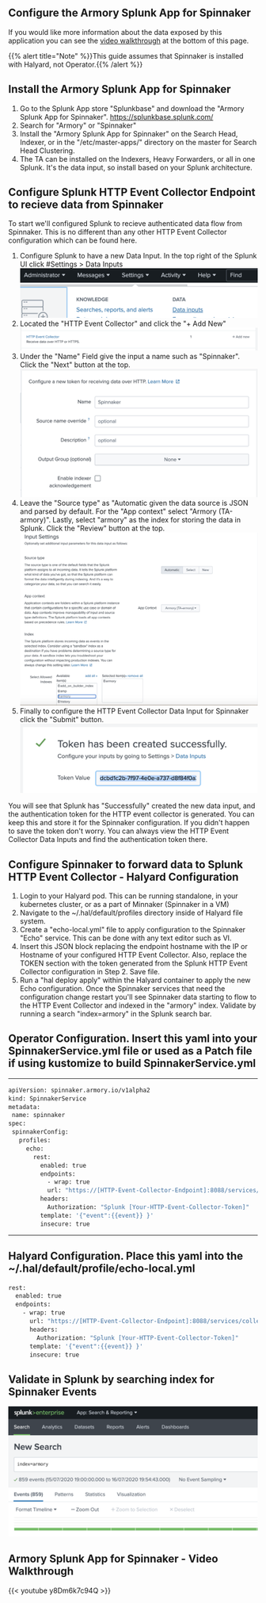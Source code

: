 
  Configure the Armory Splunk App for Spinnaker
---


If you would like more information about the data exposed by this application you can see the [video walkthrough](#aws-quickstart-step-2-video) at the bottom of this page.

{{% alert title="Note" %}}This guide assumes that Spinnaker is installed with Halyard, not Operator.{{% /alert %}}

## Install the Armory Splunk App for Spinnaker

1. Go to the Splunk App store "Splunkbase" and download the "Armory Splunk App for Spinnaker".  https://splunkbase.splunk.com/
2. Search for "Armory" or "Spinnaker"
3. Install the "Armory Splunk App for Spinnaker" on the Search Head, Indexer, or in the "/etc/master-apps/" directory on the master for Search Head Clustering.
4. The TA can be installed on the Indexers, Heavy Forwarders, or all in one Splunk.  It's the data input, so install based on your Splunk architecture.



## Configure Splunk HTTP Event Collector Endpoint to recieve data from Spinnaker

To start we'll configured Splunk to recieve authenticated data flow from Spinnaker.  This is no different than any other HTTP Event Collector configuration which can be found here.  

1. Configure Splunk to have a new Data Input.  In the top right of the Splunk UI click #Settings > Data Inputs
![No CREATE Permission](data-inputs.png)
2. Located the "HTTP Event Collector" and click the "+ Add New"
![No CREATE Permission](http-event-collector.png)
3. Under the "Name" Field give the input a name such as "Spinnaker".  Click the "Next" button at the top.
![No CREATE Permission](select-source.png)
4. Leave the "Source type" as "Automatic given the data source is JSON and parsed by default.  For the "App context" select "Armory (TA-armory)".  Lastly, select "armory" as the index for storing the data in Splunk.  Click the "Review" button at the top.
![No CREATE Permission](input-settings.png)
5. Finally to configure the HTTP Event Collector Data Input for Spinnaker click the "Submit" button.
![No CREATE Permission](token.png)

You will see that Splunk has "Successfully" created the new data input, and the authentication token for the HTTP event collector is generated.  You can keep this and store it for the Spinnaker configuration.  If you didn't happen to save the token don't worry.  You can always view the HTTP Event Collector Data Inputs and find the authentication token there.

## Configure Spinnaker to forward data to Splunk HTTP Event Collector - Halyard Configuration 

1. Login to your Halyard pod.  This can be running standalone, in your kubernetes cluster, or as a part of Minnaker (Spinnaker in a VM)
2. Navigate to the ~/.hal/default/profiles directory inside of Halyard file system.
3. Create a "echo-local.yml" file to apply configuration to the Spinnaker "Echo" service.  This can be done with any text editor such as VI.
4. Insert this JSON block replacing the endpoint hostname with the IP or Hostname of your configured HTTP Event Collector.  Also, replace the TOKEN section with the token generated from the Splunk HTTP Event Collector configuration in Step 2.  Save file.
5. Run a "hal deploy apply" within the Halyard container to apply the new Echo configuration.  Once the Spinnaker services that need the configuration change restart you'll see Spinnaker data starting to flow to the HTTP Event Collector and indexed in the "armory" index.  Validate by running a search "index=armory" in the Splunk search bar.

## Operator Configuration. Insert this yaml into your SpinnakerService.yml file or used as a Patch file if using kustomize to build SpinnakerService.yml
 ---
 ```bash
apiVersion: spinnaker.armory.io/v1alpha2
kind: SpinnakerService
metadata:
  name: spinnaker
spec:
  spinnakerConfig:
    profiles:
      echo:
        rest:
          enabled: true
          endpoints:
            - wrap: true
            url: "https://[HTTP-Event-Collector-Endpoint]:8088/services/collector/event?"
          headers:
            Authorization: "Splunk [Your-HTTP-Event-Collector-Token]"
          template: '{"event":{{event}} }'
          insecure: true
  ```
---
## Halyard Configuration.  Place this yaml into the ~/.hal/default/profile/echo-local.yml

```bash
rest:
  enabled: true
  endpoints:
    - wrap: true
      url: "https://[HTTP-Event-Collector-Endpoint]:8088/services/collector/event?"
      headers:
        Authorization: "Splunk [Your-HTTP-Event-Collector-Token]"
      template: '{"event":{{event}} }'
      insecure: true
  ```

## Validate in Splunk by searching index for Spinnaker Events

![No CREATE Permission](validate-splunk-search.png)

## Armory Splunk App for Spinnaker - Video Walkthrough
{{< youtube y8Dm6k7c94Q >}}
